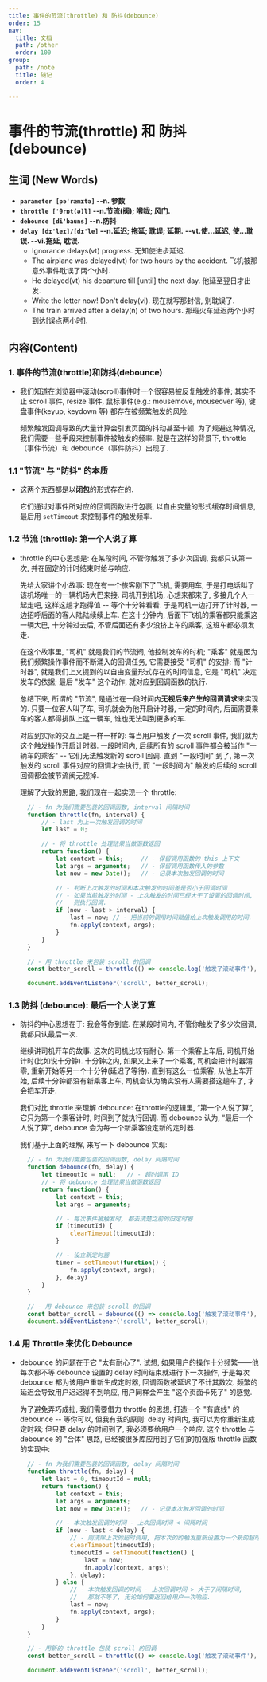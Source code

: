 ```yaml
---
title: 事件的节流(throttle) 和 防抖(debounce)
order: 15
nav:
  title: 文档
  path: /other
  order: 100
group:
  path: /note
  title: 随记
  order: 4

---
```


事件的节流(throttle) 和 防抖(debounce)
===

## 生词 (New Words)
- **`parameter [pə'ræmɪtə]` --n. 参数**
- **`throttle ['θrɒt(ə)l]` --n.节流(阀); 喉咙; 风门.**
- **`debounce [di'bauns]` --n.防抖**
- **`delay [dɪ'leɪ]/[dɪ'le]` --n.延迟; 拖延; 耽误; 延期.**
  **--vt.使...延迟, 使...耽误. --vi.拖延, 耽误.**
    + Ignorance delays(vt) progress. 无知使进步延迟.
    + The airplane was delayed(vt) for two hours by the accident.
      飞机被那意外事件耽误了两个小时.
    + He delayed(vt) his departure till [until] the next day.
      他延至翌日才出发.
    + Write the letter now! Don't delay(vi). 现在就写那封信, 别耽误了.
    + The train arrived after a delay(n) of two hours.
      那班火车延迟两个小时到达[误点两小时].


## 内容(Content)

### 1. 事件的节流(throttle)和防抖(debounce) 
- 我们知道在浏览器中滚动(scroll)事件时一个很容易被反复触发的事件; 其实不止 scroll
  事件, resize 事件, 鼠标事件(e.g.: mousemove, mouseover 等), 键盘事件(keyup,
  keydown 等) 都存在被频繁触发的风险.

  频繁触发回调导致的大量计算会引发页面的抖动甚至卡顿. 为了规避这种情况,
  我们需要一些手段来控制事件被触发的频率. 就是在这样的背景下,
  throttle（事件节流）和 debounce（事件防抖）出现了. 
### 1.1 "节流" 与 "防抖" 的本质
- 这两个东西都是以**闭包**的形式存在的.
  
  它们通过对事件所对应的回调函数进行包裹, 以自由变量的形式缓存时间信息, 最后用 
  `setTimeout` 来控制事件的触发频率.

### 1.2 节流 (throttle): 第一个人说了算
- throttle 的中心思想是: 在某段时间, 不管你触发了多少次回调, 我都只认第一次,
  并在固定的计时结束时给与响应.

  先给大家讲个小故事: 现在有一个旅客刚下了飞机, 需要用车,
  于是打电话叫了该机场唯一的一辆机场大巴来接. 司机开到机场, 心想来都来了,
  多接几个人一起走吧, 这样这趟才跑得值 -- 等个十分钟看看. 于是司机一边打开了计时器,
  一边招呼后面的客人陆陆续续上车. 在这十分钟内, 后面下飞机的乘客都只能乘这一辆大巴,
  十分钟过去后, 不管后面还有多少没挤上车的乘客, 这班车都必须发走. 

  在这个故事里, "司机" 就是我们的节流阀, 他控制发车的时机; "乘客"
  就是因为我们频繁操作事件而不断涌入的回调任务, 它需要接受 "司机" 的安排;
  而 "计时器", 就是我们上文提到的以自由变量形式存在的时间信息, 它是 "司机"
  决定发车的依据; 最后 "发车" 这个动作, 就对应到回调函数的执行. 

  总结下来, 所谓的 "节流", 是通过在一段时间内**无视后来产生的回调请求**来实现的.
  只要一位客人叫了车, 司机就会为他开启计时器, 一定的时间内,
  后面需要乘车的客人都得排队上这一辆车, 谁也无法叫到更多的车. 

  对应到实际的交互上是一样一样的: 每当用户触发了一次 scroll 事件,
  我们就为这个触发操作开启计时器. 一段时间内, 后续所有的 scroll 事件都会被当作
  "一辆车的乘客" -- 它们无法触发新的 scroll 回调. 直到 "一段时间" 到了,
  第一次触发的 scroll 事件对应的回调才会执行, 而 "一段时间内" 触发的后续的
  scroll 回调都会被节流阀无视掉. 

  理解了大致的思路, 我们现在一起实现一个 throttle: 
  ```js
    // - fn 为我们需要包装的回调函数, interval 间隔时间
    function throttle(fn, interval) {
        // - last 为上一次触发回调的时间
        let last = 0;

        // - 将 throttle 处理结果当做函数返回
        return function() {
            let context = this;     // - 保留调用函数的 this 上下文
            let args = arguments;   // - 保留调用函数传入的参数
            let now = new Date();   // - 记录本次触发回调的时间

            // - 判断上次触发的时间和本次触发的时间差是否小于回调时间
            // - 如果当前触发的时间 - 上次触发的时间已经大于了设置的回调时间,
            //   则执行回调.
            if (now - last > interval) {
                last = now; // - 把当前的调用时间赋值给上次触发调用的时间.
                fn.apply(context, args);
            }
        }
    }

    // - 用 throttle 来包装 scroll 的回调
    const better_scroll = throttle(() => console.log('触发了滚动事件'), 1000);

    document.addEventListener('scroll', better_scroll);
  ```

### 1.3 防抖 (debounce): 最后一个人说了算
- 防抖的中心思想在于: 我会等你到底. 在某段时间内, 不管你触发了多少次回调,
  我都只认最后一次. 
  
  继续讲司机开车的故事. 这次的司机比较有耐心. 第一个乘客上车后,
  司机开始计时(比如说十分钟). 十分钟之内, 如果又上来了一个乘客, 司机会把计时器清零,
  重新开始等另一个十分钟(延迟了等待). 直到有这么一位乘客, 从他上车开始,
  后续十分钟都没有新乘客上车, 司机会认为确实没有人需要搭这趟车了, 才会把车开走. 

  我们对比 throttle 来理解 debounce: 在throttle的逻辑里, “第一个人说了算”,
  它只为第一个乘客计时, 时间到了就执行回调. 而 debounce 认为, “最后一个人说了算”,
  debounce 会为每一个新乘客设定新的定时器. 

  我们基于上面的理解, 来写一下 debounce 实现:
  ```js
    // - fn 为我们需要包装的回调函数, delay 间隔时间
    function debounce(fn, delay) {
        let timeoutId = null;   // - 超时调用 ID
        // - 将 debounce 处理结果当做函数返回
        return function() {
            let context = this;
            let args = arguments;

            // - 每次事件被触发时, 都去清楚之前的旧定时器
            if (timeoutId) {
                clearTimeout(timeoutId);
            }

            // - 设立新定时器
            timer = setTimeout(function() {
                fn.apply(context, args);
            }, delay)
        }
    }

    // - 用 debounce 来包装 scroll 的回调
    const better_scroll = debounce(() => console.log('触发了滚动事件'), 1000);
    document.addEventListener('scroll', better_scroll);
  ```

### 1.4 用 Throttle 来优化 Debounce
- debounce 的问题在于它 "太有耐心了". 试想, 如果用户的操作十分频繁——他每次都不等
  debounce 设置的 delay 时间结束就进行下一次操作, 于是每次 debounce
  都为该用户重新生成定时器, 回调函数被延迟了不计其数次.
  频繁的延迟会导致用户迟迟得不到响应, 用户同样会产生 "这个页面卡死了" 的感觉. 

  为了避免弄巧成拙, 我们需要借力 throttle 的思想, 打造一个 "有底线" 的
  debounce -- 等你可以, 但我有我的原则: delay 时间内, 我可以为你重新生成定时器;
  但只要 delay 的时间到了, 我必须要给用户一个响应. 这个 throttle 与 debounce
  的 "合体" 思路, 已经被很多库应用到了它们的加强版 throttle 函数的实现中:
  ```js
    // - fn 为我们需要包装的回调函数, delay 间隔时间
    function throttle(fn, delay) {
        let last = 0, timeoutId = null;
        return function() {
            let context = this;
            let args = arguments;
            let now = new Date();   // - 记录本次触发回调的时间

            // - 本次触发回调的时间 - 上次回调时间 < 间隔时间
            if (now - last < delay) {
                // - 则清除上次的超时调用, 把本次的的触发重新设置为一个新的超时调用
                clearTimeout(timeoutId);
                timeoutId = setTimeout(function() {
                    last = now;
                    fn.apply(context, args);
                }, delay);
            } else {
                // - 本次触发回调的时间 - 上次回调时间 > 大于了间隔时间,
                //   那就不等了, 无论如何要返回给用户一次响应.
                last = now;
                fn.apply(context, args);
            }
        }
    }

    // - 用新的 throttle 包装 scroll 的回调
    const better_scroll = throttle(() => console.log('触发了滚动事件'), 1000);

    document.addEventListener('scroll', better_scroll);
  ```
